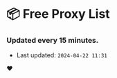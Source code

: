 # :package: Free Proxy List
### Updated every 15 minutes.

- Last updated: `2024-04-22 11:31`

:heart:
